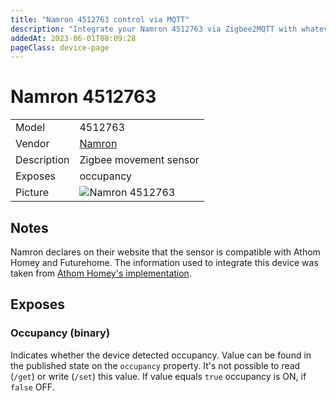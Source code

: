 ```yaml
---
title: "Namron 4512763 control via MQTT"
description: "Integrate your Namron 4512763 via Zigbee2MQTT with whatever smart home infrastructure you are using without the vendor's bridge or gateway."
addedAt: 2023-06-01T08:09:28
pageClass: device-page
---
```


<!-- !!!! -->
<!-- ATTENTION: This file is auto-generated through docgen! -->
<!-- You can only edit the "Notes"-Section between the two comment lines "Notes BEGIN" and "Notes END". -->
<!-- Do not use h1 or h2 heading within "## Notes"-Section. -->
<!-- !!!! -->

# Namron 4512763

|     |     |
|-----|-----|
| Model | 4512763  |
| Vendor  | [Namron](/supported-devices/#v=Namron)  |
| Description | Zigbee movement sensor |
| Exposes | occupancy |
| Picture | ![Namron 4512763](https://www.zigbee2mqtt.io/images/devices/4512763.png) |


<!-- Notes BEGIN: You can edit here. Add "## Notes" headline if not already present. -->
## Notes
Namron declares on their website that the sensor is compatible with Athom Homey and Futurehome. The information used to integrate this device was taken from [Athom Homey's implementation](https://github.com/NamronAS/Namron_Homey/blob/Beta/drivers/4512763/device.js).
<!-- Notes END: Do not edit below this line -->




## Exposes

### Occupancy (binary)
Indicates whether the device detected occupancy.
Value can be found in the published state on the `occupancy` property.
It's not possible to read (`/get`) or write (`/set`) this value.
If value equals `true` occupancy is ON, if `false` OFF.

